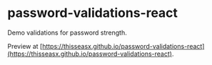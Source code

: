 # password-validations-react

Demo validations for password strength.

Preview at [https://thisseasx.github.io/password-validations-react](https://thisseasx.github.io/password-validations-react).
